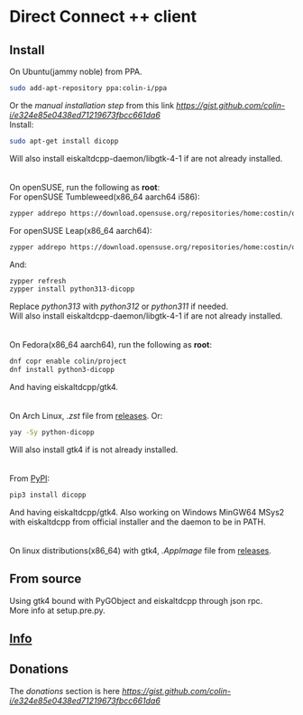 # Direct Connect ++ client

## Install
On Ubuntu(jammy noble) from PPA.
```sh
sudo add-apt-repository ppa:colin-i/ppa
```
Or the *manual installation step* from this link *https://gist.github.com/colin-i/e324e85e0438ed71219673fbcc661da6* \
Install:
```sh
sudo apt-get install dicopp
```
Will also install eiskaltdcpp-daemon/libgtk-4-1 if are not already installed.\
\
\
On openSUSE, run the following as __root__:\
For openSUSE Tumbleweed(x86_64 aarch64 i586):
```sh
zypper addrepo https://download.opensuse.org/repositories/home:costin/openSUSE_Tumbleweed/home:costin.repo
```
For openSUSE Leap(x86_64 aarch64):
```sh
zypper addrepo https://download.opensuse.org/repositories/home:costin/openSUSE_Leap_16.0/home:costin.repo
```
And:
```sh
zypper refresh
zypper install python313-dicopp
```
Replace *python313* with *python312* or *python311* if needed.\
Will also install eiskaltdcpp-daemon/libgtk-4-1 if are not already installed.\
\
\
On Fedora(x86_64 aarch64), run the following as __root__:
```sh
dnf copr enable colin/project
dnf install python3-dicopp
```
And having eiskaltdcpp/gtk4.\
\
\
On Arch Linux, <i>.zst</i> file from [releases](https://github.com/colin-i/dico/releases). Or:
```sh
yay -Sy python-dicopp
```
Will also install gtk4 if is not already installed.\
\
\
From [PyPI](https://pypi.org/project/dicopp):
```sh
pip3 install dicopp
```
And having eiskaltdcpp/gtk4. Also working on Windows MinGW64 MSys2 with eiskaltdcpp from official installer and the daemon to be in PATH.\
\
\
On linux distributions(x86_64) with gtk4, <i>.AppImage</i> file from [releases](https://github.com/colin-i/dico/releases).

## From source
Using gtk4 bound with PyGObject and eiskaltdcpp through json rpc.\
More info at setup.pre.py.

## [Info](https://github.com/colin-i/dico/blob/master/info.md)

## Donations
The *donations* section is here
*https://gist.github.com/colin-i/e324e85e0438ed71219673fbcc661da6*
